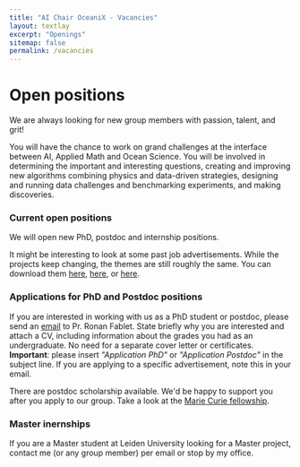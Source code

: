 ```yaml
---
title: "AI Chair OceaniX - Vacancies"
layout: textlay
excerpt: "Openings"
sitemap: false
permalink: /vacancies
---
```


# Open positions

We are always looking for new group members with passion, talent, and grit!

You will have the chance to work on grand challenges at the interface between AI, Applied Math and Ocean Science. You will be involved in determining the important and interesting questions, creating and improving new algorithms combining physics and data-driven strategies, designing and running data challenges and benchmarking experiments, and making discoveries.

### Current open positions

We will open new PhD, postdoc and internship positions.

<!--
 You find the current job openings here:
([Opening 1]({{ site.baseurl }}/downloads/GeneralPostdoc_2019_v01.pdf),
[Opening 2]({{ site.baseurl }}/downloads/PPMS_PhD_2019_v01.pdf).
-->

It might be interesting to look at some past job advertisements. While the projects keep changing, the themes are still roughly the same. You can download them [here](https://www.madics.fr/event/offre97/), [here](https://www.madics.fr/event/1581927652-9197/), or [here](https://www.madics.fr/event/offre30/?instance_id=1424).

### Applications for PhD and Postdoc positions
If you are interested in working with us as a PhD student or postdoc, please send an [email](mailto:ronan.fablet@imt-atlantique.fr) to Pr. Ronan Fablet. State briefly why you are interested and attach a CV, including information about the grades you had as an undergraduate. No need for a separate cover letter or certificates. **Important**: please insert _"Application PhD"_ or _"Application Postdoc"_ in the subject line. If you are applying to a specific advertisement, note this in your email.

There are postdoc scholarship available.  We'd be happy to support you after you apply to our group. Take a look at the [Marie Curie fellowship](http://ec.europa.eu/research/mariecurieactions/about-msca/actions/if/index_en.htm).

### Master inernships
If you are a Master student at Leiden University looking for a Master project, contact me (or any group member) per email or stop by my office.

<!-- (<figure>)
<img src="{{ site.url }}{{ site.baseurl }}/images/picpic/Gallery/DSC_0696.jpg" width="95%">
</figure>
-->
